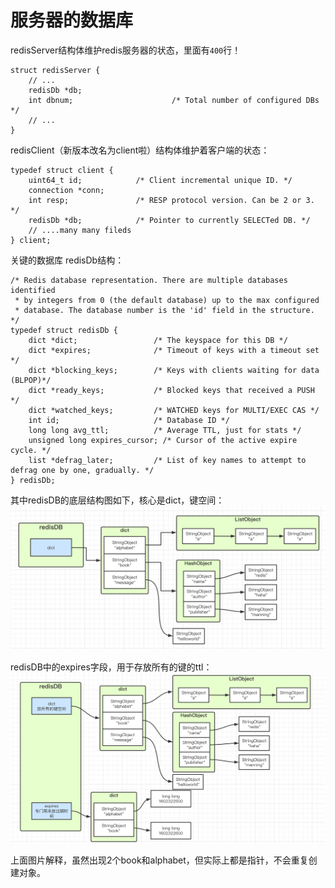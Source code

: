 # 服务器的数据库
redisServer结构体维护redis服务器的状态，里面有`400`行！
```
struct redisServer {
    // ...
    redisDb *db;
    int dbnum;                      /* Total number of configured DBs */
    // ...
}
```
redisClient（新版本改名为client啦）结构体维护着客户端的状态：
```
typedef struct client {
    uint64_t id;            /* Client incremental unique ID. */
    connection *conn;
    int resp;               /* RESP protocol version. Can be 2 or 3. */
    redisDb *db;            /* Pointer to currently SELECTed DB. */
    // ....many many fileds 
} client;
```

关键的数据库 redisDb结构：
```
/* Redis database representation. There are multiple databases identified
 * by integers from 0 (the default database) up to the max configured
 * database. The database number is the 'id' field in the structure. */
typedef struct redisDb {
    dict *dict;                 /* The keyspace for this DB */
    dict *expires;              /* Timeout of keys with a timeout set */
    dict *blocking_keys;        /* Keys with clients waiting for data (BLPOP)*/
    dict *ready_keys;           /* Blocked keys that received a PUSH */
    dict *watched_keys;         /* WATCHED keys for MULTI/EXEC CAS */
    int id;                     /* Database ID */
    long long avg_ttl;          /* Average TTL, just for stats */
    unsigned long expires_cursor; /* Cursor of the active expire cycle. */
    list *defrag_later;         /* List of key names to attempt to defrag one by one, gradually. */
} redisDb;
```

其中redisDB的底层结构图如下，核心是dict，键空间：
![](imgs/2020-10-10-JbWLlL.png)


redisDB中的expires字段，用于存放所有的键的ttl：
![](imgs/2020-10-10-gu832n.png)

上面图片解释，虽然出现2个book和alphabet，但实际上都是指针，不会重复创建对象。